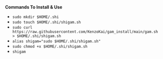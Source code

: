 **Commands To Install & Use**
- `sudo mkdir $HOME/.shi`
- `sudo touch $HOME/.shi/shigam.sh`
- `sudo curl https://raw.githubusercontent.com/KenzoKai/gam_install/main/gam.sh > $HOME/.shi/shigam.sh`
- `alias shigam="sudo $HOME/.shi/shigam.sh"`
- `sudo chmod +x $HOME/.shi/shigam.sh`
- `shigam`
